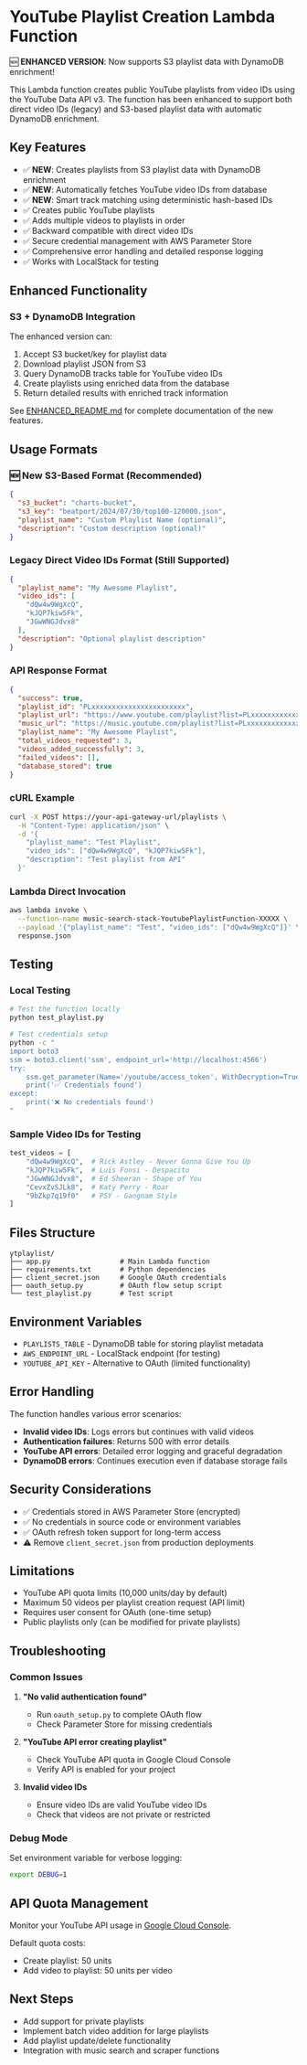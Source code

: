 # YouTube Playlist Creation Lambda Function

🆕 **ENHANCED VERSION**: Now supports S3 playlist data with DynamoDB enrichment!

This Lambda function creates public YouTube playlists from video IDs using the YouTube Data API v3. The function has been enhanced to support both direct video IDs (legacy) and S3-based playlist data with automatic DynamoDB enrichment.

## Key Features

- ✅ **NEW**: Creates playlists from S3 playlist data with DynamoDB enrichment
- ✅ **NEW**: Automatically fetches YouTube video IDs from database
- ✅ **NEW**: Smart track matching using deterministic hash-based IDs
- ✅ Creates public YouTube playlists
- ✅ Adds multiple videos to playlists in order
- ✅ Backward compatible with direct video IDs
- ✅ Secure credential management with AWS Parameter Store
- ✅ Comprehensive error handling and detailed response logging
- ✅ Works with LocalStack for testing

## Enhanced Functionality

### S3 + DynamoDB Integration
The enhanced version can:
1. Accept S3 bucket/key for playlist data
2. Download playlist JSON from S3
3. Query DynamoDB tracks table for YouTube video IDs
4. Create playlists using enriched data from the database
5. Return detailed results with enriched track information

See [ENHANCED_README.md](./ENHANCED_README.md) for complete documentation of the new features.

## Usage Formats

### 🆕 New S3-Based Format (Recommended)

```json
{
  "s3_bucket": "charts-bucket",
  "s3_key": "beatport/2024/07/30/top100-120000.json",
  "playlist_name": "Custom Playlist Name (optional)",
  "description": "Custom description (optional)"
}
```

### Legacy Direct Video IDs Format (Still Supported)

```json
{
  "playlist_name": "My Awesome Playlist",
  "video_ids": [
    "dQw4w9WgXcQ",
    "kJQP7kiw5Fk",
    "JGwWNGJdvx8"
  ],
  "description": "Optional playlist description"
}
```

### API Response Format

```json
{
  "success": true,
  "playlist_id": "PLxxxxxxxxxxxxxxxxxxxxxxx",
  "playlist_url": "https://www.youtube.com/playlist?list=PLxxxxxxxxxxxxxxxxxxxxxxx",
  "music_url": "https://music.youtube.com/playlist?list=PLxxxxxxxxxxxxxxxxxxxxxxx",
  "playlist_name": "My Awesome Playlist",
  "total_videos_requested": 3,
  "videos_added_successfully": 3,
  "failed_videos": [],
  "database_stored": true
}
```

### cURL Example

```bash
curl -X POST https://your-api-gateway-url/playlists \
  -H "Content-Type: application/json" \
  -d '{
    "playlist_name": "Test Playlist",
    "video_ids": ["dQw4w9WgXcQ", "kJQP7kiw5Fk"],
    "description": "Test playlist from API"
  }'
```

### Lambda Direct Invocation

```bash
aws lambda invoke \
  --function-name music-search-stack-YoutubePlaylistFunction-XXXXX \
  --payload '{"playlist_name": "Test", "video_ids": ["dQw4w9WgXcQ"]}' \
  response.json
```

## Testing

### Local Testing

```bash
# Test the function locally
python test_playlist.py

# Test credentials setup
python -c "
import boto3
ssm = boto3.client('ssm', endpoint_url='http://localhost:4566')
try:
    ssm.get_parameter(Name='/youtube/access_token', WithDecryption=True)
    print('✅ Credentials found')
except:
    print('❌ No credentials found')
"
```

### Sample Video IDs for Testing

```python
test_videos = [
    "dQw4w9WgXcQ",  # Rick Astley - Never Gonna Give You Up
    "kJQP7kiw5Fk",  # Luis Fonsi - Despacito
    "JGwWNGJdvx8",  # Ed Sheeran - Shape of You
    "CevxZvSJLk8",  # Katy Perry - Roar
    "9bZkp7q19f0"   # PSY - Gangnam Style
]
```

## Files Structure

```
ytplaylist/
├── app.py                 # Main Lambda function
├── requirements.txt       # Python dependencies
├── client_secret.json     # Google OAuth credentials
├── oauth_setup.py         # OAuth flow setup script
└── test_playlist.py       # Test script
```

## Environment Variables

- `PLAYLISTS_TABLE` - DynamoDB table for storing playlist metadata
- `AWS_ENDPOINT_URL` - LocalStack endpoint (for testing)
- `YOUTUBE_API_KEY` - Alternative to OAuth (limited functionality)

## Error Handling

The function handles various error scenarios:

- **Invalid video IDs**: Logs errors but continues with valid videos
- **Authentication failures**: Returns 500 with error details
- **YouTube API errors**: Detailed error logging and graceful degradation
- **DynamoDB errors**: Continues execution even if database storage fails

## Security Considerations

- ✅ Credentials stored in AWS Parameter Store (encrypted)
- ✅ No credentials in source code or environment variables
- ✅ OAuth refresh token support for long-term access
- ⚠️ Remove `client_secret.json` from production deployments

## Limitations

- YouTube API quota limits (10,000 units/day by default)
- Maximum 50 videos per playlist creation request (API limit)
- Requires user consent for OAuth (one-time setup)
- Public playlists only (can be modified for private playlists)

## Troubleshooting

### Common Issues

1. **"No valid authentication found"**
   - Run `oauth_setup.py` to complete OAuth flow
   - Check Parameter Store for missing credentials

2. **"YouTube API error creating playlist"**
   - Check YouTube API quota in Google Cloud Console
   - Verify API is enabled for your project

3. **Invalid video IDs**
   - Ensure video IDs are valid YouTube video IDs
   - Check that videos are not private or restricted

### Debug Mode

Set environment variable for verbose logging:
```bash
export DEBUG=1
```

## API Quota Management

Monitor your YouTube API usage in [Google Cloud Console](https://console.cloud.google.com/apis/api/youtube.googleapis.com/quotas).

Default quota costs:
- Create playlist: 50 units
- Add video to playlist: 50 units per video

## Next Steps

- Add support for private playlists
- Implement batch video addition for large playlists
- Add playlist update/delete functionality
- Integration with music search and scraper functions
